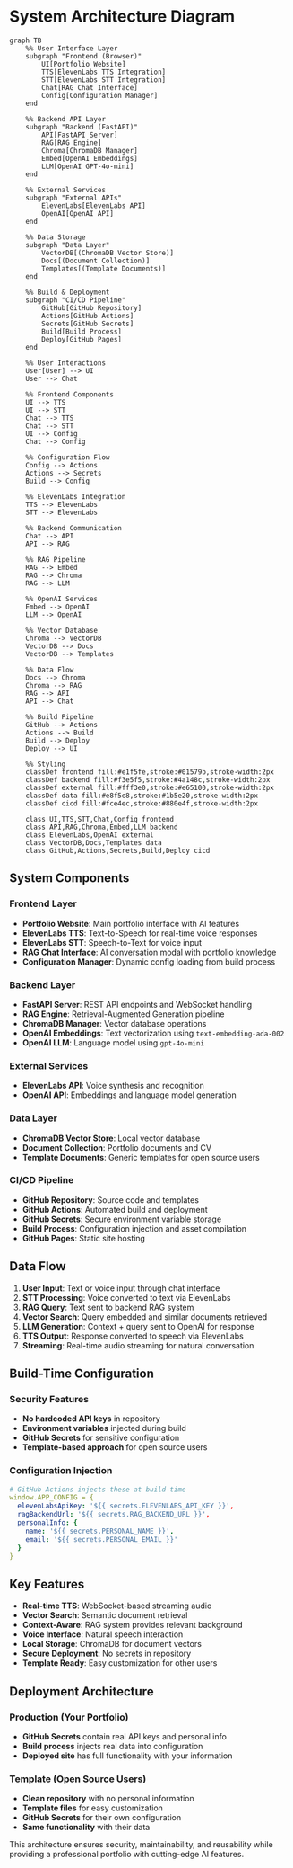# System Architecture Diagram

```mermaid
graph TB
    %% User Interface Layer
    subgraph "Frontend (Browser)"
        UI[Portfolio Website]
        TTS[ElevenLabs TTS Integration]
        STT[ElevenLabs STT Integration]
        Chat[RAG Chat Interface]
        Config[Configuration Manager]
    end

    %% Backend API Layer
    subgraph "Backend (FastAPI)"
        API[FastAPI Server]
        RAG[RAG Engine]
        Chroma[ChromaDB Manager]
        Embed[OpenAI Embeddings]
        LLM[OpenAI GPT-4o-mini]
    end

    %% External Services
    subgraph "External APIs"
        ElevenLabs[ElevenLabs API]
        OpenAI[OpenAI API]
    end

    %% Data Storage
    subgraph "Data Layer"
        VectorDB[(ChromaDB Vector Store)]
        Docs[(Document Collection)]
        Templates[(Template Documents)]
    end

    %% Build & Deployment
    subgraph "CI/CD Pipeline"
        GitHub[GitHub Repository]
        Actions[GitHub Actions]
        Secrets[GitHub Secrets]
        Build[Build Process]
        Deploy[GitHub Pages]
    end

    %% User Interactions
    User[User] --> UI
    User --> Chat

    %% Frontend Components
    UI --> TTS
    UI --> STT
    Chat --> TTS
    Chat --> STT
    UI --> Config
    Chat --> Config

    %% Configuration Flow
    Config --> Actions
    Actions --> Secrets
    Build --> Config

    %% ElevenLabs Integration
    TTS --> ElevenLabs
    STT --> ElevenLabs

    %% Backend Communication
    Chat --> API
    API --> RAG

    %% RAG Pipeline
    RAG --> Embed
    RAG --> Chroma
    RAG --> LLM

    %% OpenAI Services
    Embed --> OpenAI
    LLM --> OpenAI

    %% Vector Database
    Chroma --> VectorDB
    VectorDB --> Docs
    VectorDB --> Templates

    %% Data Flow
    Docs --> Chroma
    Chroma --> RAG
    RAG --> API
    API --> Chat

    %% Build Pipeline
    GitHub --> Actions
    Actions --> Build
    Build --> Deploy
    Deploy --> UI

    %% Styling
    classDef frontend fill:#e1f5fe,stroke:#01579b,stroke-width:2px
    classDef backend fill:#f3e5f5,stroke:#4a148c,stroke-width:2px
    classDef external fill:#fff3e0,stroke:#e65100,stroke-width:2px
    classDef data fill:#e8f5e8,stroke:#1b5e20,stroke-width:2px
    classDef cicd fill:#fce4ec,stroke:#880e4f,stroke-width:2px

    class UI,TTS,STT,Chat,Config frontend
    class API,RAG,Chroma,Embed,LLM backend
    class ElevenLabs,OpenAI external
    class VectorDB,Docs,Templates data
    class GitHub,Actions,Secrets,Build,Deploy cicd
```

## System Components

### Frontend Layer
- **Portfolio Website**: Main portfolio interface with AI features
- **ElevenLabs TTS**: Text-to-Speech for real-time voice responses
- **ElevenLabs STT**: Speech-to-Text for voice input
- **RAG Chat Interface**: AI conversation modal with portfolio knowledge
- **Configuration Manager**: Dynamic config loading from build process

### Backend Layer
- **FastAPI Server**: REST API endpoints and WebSocket handling
- **RAG Engine**: Retrieval-Augmented Generation pipeline
- **ChromaDB Manager**: Vector database operations
- **OpenAI Embeddings**: Text vectorization using `text-embedding-ada-002`
- **OpenAI LLM**: Language model using `gpt-4o-mini`

### External Services
- **ElevenLabs API**: Voice synthesis and recognition
- **OpenAI API**: Embeddings and language model generation

### Data Layer
- **ChromaDB Vector Store**: Local vector database
- **Document Collection**: Portfolio documents and CV
- **Template Documents**: Generic templates for open source users

### CI/CD Pipeline
- **GitHub Repository**: Source code and templates
- **GitHub Actions**: Automated build and deployment
- **GitHub Secrets**: Secure environment variable storage
- **Build Process**: Configuration injection and asset compilation
- **GitHub Pages**: Static site hosting

## Data Flow

1. **User Input**: Text or voice input through chat interface
2. **STT Processing**: Voice converted to text via ElevenLabs
3. **RAG Query**: Text sent to backend RAG system
4. **Vector Search**: Query embedded and similar documents retrieved
5. **LLM Generation**: Context + query sent to OpenAI for response
6. **TTS Output**: Response converted to speech via ElevenLabs
7. **Streaming**: Real-time audio streaming for natural conversation

## Build-Time Configuration

### Security Features
- **No hardcoded API keys** in repository
- **Environment variables** injected during build
- **GitHub Secrets** for sensitive configuration
- **Template-based approach** for open source users

### Configuration Injection
```yaml
# GitHub Actions injects these at build time
window.APP_CONFIG = {
  elevenLabsApiKey: '${{ secrets.ELEVENLABS_API_KEY }}',
  ragBackendUrl: '${{ secrets.RAG_BACKEND_URL }}',
  personalInfo: {
    name: '${{ secrets.PERSONAL_NAME }}',
    email: '${{ secrets.PERSONAL_EMAIL }}'
  }
}
```

## Key Features

- **Real-time TTS**: WebSocket-based streaming audio
- **Vector Search**: Semantic document retrieval
- **Context-Aware**: RAG system provides relevant background
- **Voice Interface**: Natural speech interaction
- **Local Storage**: ChromaDB for document vectors
- **Secure Deployment**: No secrets in repository
- **Template Ready**: Easy customization for other users

## Deployment Architecture

### Production (Your Portfolio)
- **GitHub Secrets** contain real API keys and personal info
- **Build process** injects real data into configuration
- **Deployed site** has full functionality with your information

### Template (Open Source Users)
- **Clean repository** with no personal information
- **Template files** for easy customization
- **GitHub Secrets** for their own configuration
- **Same functionality** with their data

This architecture ensures security, maintainability, and reusability while providing a professional portfolio with cutting-edge AI features.
